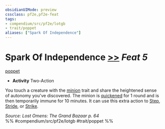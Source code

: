```yaml
---
obsidianUIMode: preview
cssclass: pf2e,pf2e-feat
tags:
- compendium/src/pf2e/lotgb
- trait/poppet
aliases: ["Spark Of Independence"]
---
```

# Spark Of Independence  [>>](../../rules/core-rulebook/chapter-9-playing-the-game.md#Actions "Two-Action") *Feat 5*  
[poppet](../../rules/traits/poppet-lotgb.md)  

- **Activity** Two-Action

You touch a creature with the [minion](../../rules/traits/minion.md) trait and share the heightened sense of autonomy you've discovered. The minion is [quickened](../../rules/conditions.md#Quickened) for 1 round and is then temporarily immune for 10 minutes. It can use this extra action to [Step](../../rules/actions/step.md), [Stride](../../rules/actions/stride.md), or [Strike](../../rules/actions/strike.md).

*Source: Lost Omens: The Grand Bazaar p. 64*  
%% #compendium/src/pf2e/lotgb #trait/poppet %%